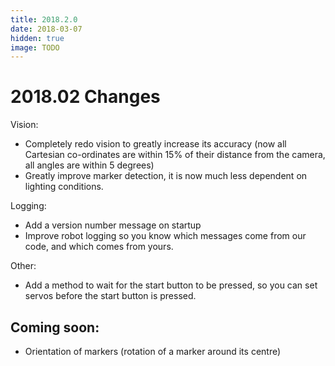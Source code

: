 ```yaml
---
title: 2018.2.0
date: 2018-03-07
hidden: true
image: TODO
---
```


# 2018.02 Changes

Vision:
- Completely redo vision to greatly increase its accuracy (now all Cartesian co-ordinates are within 15% of their distance from the camera, all angles are within 5 degrees)
- Greatly improve marker detection, it is now much less dependent on lighting conditions.

Logging:
- Add a version number message on startup
- Improve robot logging so you know which messages come from our code, and which comes from yours.

Other:
- Add a method to wait for the start button to be pressed, so you can set servos before the start button is pressed.


## Coming soon:
- Orientation of markers (rotation of a marker around its centre)
